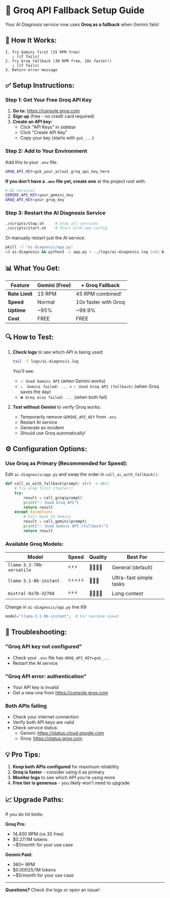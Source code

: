 # 🚀 Groq API Fallback Setup Guide

Your AI Diagnosis service now uses **Groq as a fallback** when Gemini fails!

## 🔄 How It Works:

```
1. Try Gemini first (15 RPM free)
   ↓ (if fails)
2. Try Groq fallback (30 RPM free, 10x faster!)
   ↓ (if fails)
3. Return error message
```

## ✅ Setup Instructions:

### Step 1: Get Your Free Groq API Key

1. **Go to:** https://console.groq.com
2. **Sign up** (free - no credit card required)
3. **Create an API key:**
   - Click "API Keys" in sidebar
   - Click "Create API Key"
   - Copy your key (starts with `gsk_...`)

### Step 2: Add to Your Environment

Add this to your `.env` file:

```bash
GROQ_API_KEY=gsk_your_actual_groq_api_key_here
```

**If you don't have a `.env` file yet, create one** at the project root with:

```bash
# AI Services
GEMINI_API_KEY=your_gemini_key
GROQ_API_KEY=your_groq_key
```

### Step 3: Restart the AI Diagnosis Service

```bash
./scripts/stop.sh     # Stop all services
./scripts/start.sh    # Start with new config
```

Or manually restart just the AI service:
```bash
pkill -f "ai-diagnosis/app.py"
cd ai-diagnosis && python3 -u app.py > ../logs/ai-diagnosis.log 2>&1 &
```

## 📊 What You Get:

| Feature | Gemini (Free) | + Groq Fallback |
|---------|---------------|-----------------|
| **Rate Limit** | 15 RPM | 45 RPM combined! |
| **Speed** | Normal | 10x faster with Groq |
| **Uptime** | ~95% | ~99.9% |
| **Cost** | FREE | FREE |

## 🔍 How to Test:

1. **Check logs** to see which API is being used:
   ```bash
   tail -f logs/ai-diagnosis.log
   ```

   You'll see:
   - `✅ Used Gemini API` (when Gemini works)
   - `⚠️  Gemini failed: ...` + `✅ Used Groq API (fallback)` (when Groq saves the day)
   - `❌ Groq also failed: ...` (when both fail)

2. **Test without Gemini** to verify Groq works:
   - Temporarily remove `GEMINI_API_KEY` from `.env`
   - Restart AI service
   - Generate an incident
   - Should use Groq automatically!

## ⚙️ Configuration Options:

### Use Groq as Primary (Recommended for Speed):

Edit `ai-diagnosis/app.py` and swap the order in `call_ai_with_fallback()`:

```python
def call_ai_with_fallback(prompt: str) -> str:
    # Try Groq first (faster!)
    try:
        result = call_groq(prompt)
        print("✅ Used Groq API")
        return result
    except Exception:
        # Fall back to Gemini
        result = call_gemini(prompt)
        print("✅ Used Gemini API (fallback)")
        return result
```

### Available Groq Models:

| Model | Speed | Quality | Best For |
|-------|-------|---------|----------|
| `llama-3.3-70b-versatile` | ⚡⚡⚡ | 🌟🌟🌟🌟 | General (default) |
| `llama-3.1-8b-instant` | ⚡⚡⚡⚡⚡ | 🌟🌟🌟 | Ultra-fast simple tasks |
| `mixtral-8x7b-32768` | ⚡⚡⚡ | 🌟🌟🌟🌟 | Long context |

Change in `ai-diagnosis/app.py` line 69:
```python
model="llama-3.1-8b-instant",  # For maximum speed
```

## 🐛 Troubleshooting:

### "Groq API key not configured"
- Check your `.env` file has `GROQ_API_KEY=gsk_...`
- Restart the AI service

### "Groq API error: authentication"
- Your API key is invalid
- Get a new one from https://console.groq.com

### Both APIs failing
- Check your internet connection
- Verify both API keys are valid
- Check service status:
  - Gemini: https://status.cloud.google.com
  - Groq: https://status.groq.com

## 💡 Pro Tips:

1. **Keep both APIs configured** for maximum reliability
2. **Groq is faster** - consider using it as primary
3. **Monitor logs** to see which API you're using more
4. **Free tier is generous** - you likely won't need to upgrade

## 📈 Upgrade Paths:

If you do hit limits:

**Groq Pro:**
- 14,400 RPM (vs 30 free)
- $0.27/1M tokens
- ~$1/month for your use case

**Gemini Paid:**
- 360+ RPM
- $0.00025/1M tokens
- ~$5/month for your use case

---

**Questions?** Check the logs or open an issue!

